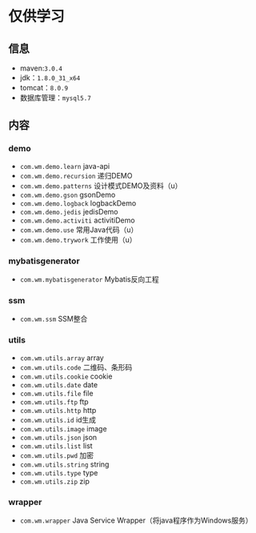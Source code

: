 # 仅供学习

## 信息
* maven:`3.0.4`
* jdk：`1.8.0_31_x64`
* tomcat：`8.0.9`
* 数据库管理：`mysql5.7`

## 内容
### demo
* `com.wm.demo.learn`		java-api
* `com.wm.demo.recursion`	递归DEMO
* `com.wm.demo.patterns` 	设计模式DEMO及资料（u）
* `com.wm.demo.gson`		gsonDemo
* `com.wm.demo.logback`		logbackDemo
* `com.wm.demo.jedis`		jedisDemo
* `com.wm.demo.activiti`	activitiDemo
* `com.wm.demo.use`			常用Java代码（u）
* `com.wm.demo.trywork`		工作使用（u）

### mybatisgenerator
* `com.wm.mybatisgenerator`	Mybatis反向工程

### ssm
* `com.wm.ssm`				SSM整合

### utils
* `com.wm.utils.array`		array
* `com.wm.utils.code`		二维码、条形码
* `com.wm.utils.cookie`		cookie
* `com.wm.utils.date`		date
* `com.wm.utils.file`		file
* `com.wm.utils.ftp`		ftp
* `com.wm.utils.http`		http
* `com.wm.utils.id`			id生成
* `com.wm.utils.image`		image
* `com.wm.utils.json`		json
* `com.wm.utils.list`		list
* `com.wm.utils.pwd`		加密
* `com.wm.utils.string`		string
* `com.wm.utils.type`		type
* `com.wm.utils.zip`		zip

### wrapper
* `com.wm.wrapper`			 Java Service Wrapper（将java程序作为Windows服务）


